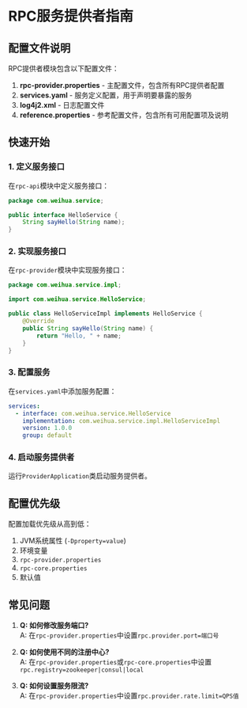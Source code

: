 <!--
 * @Author: weihua hu
 * @Date: 2025-04-04 21:14:41
 * @LastEditTime: 2025-04-04 21:14:42
 * @LastEditors: weihua hu
 * @Description: 
-->
# RPC服务提供者指南

## 配置文件说明

RPC提供者模块包含以下配置文件：

1. **rpc-provider.properties** - 主配置文件，包含所有RPC提供者配置
2. **services.yaml** - 服务定义配置，用于声明要暴露的服务
3. **log4j2.xml** - 日志配置文件
4. **reference.properties** - 参考配置文件，包含所有可用配置项及说明

## 快速开始

### 1. 定义服务接口

在`rpc-api`模块中定义服务接口：

```java
package com.weihua.service;

public interface HelloService {
    String sayHello(String name);
}
```

### 2. 实现服务接口

在`rpc-provider`模块中实现服务接口：

```java
package com.weihua.service.impl;

import com.weihua.service.HelloService;

public class HelloServiceImpl implements HelloService {
    @Override
    public String sayHello(String name) {
        return "Hello, " + name;
    }
}
```

### 3. 配置服务

在`services.yaml`中添加服务配置：

```yaml
services:
  - interface: com.weihua.service.HelloService
    implementation: com.weihua.service.impl.HelloServiceImpl
    version: 1.0.0
    group: default
```

### 4. 启动服务提供者

运行`ProviderApplication`类启动服务提供者。

## 配置优先级

配置加载优先级从高到低：

1. JVM系统属性 (`-Dproperty=value`)
2. 环境变量
3. `rpc-provider.properties`
4. `rpc-core.properties`
5. 默认值

## 常见问题

1. **Q: 如何修改服务端口?**  
   A: 在`rpc-provider.properties`中设置`rpc.provider.port=端口号`

2. **Q: 如何使用不同的注册中心?**  
   A: 在`rpc-provider.properties`或`rpc-core.properties`中设置`rpc.registry=zookeeper|consul|local`

3. **Q: 如何设置服务限流?**  
   A: 在`rpc-provider.properties`中设置`rpc.provider.rate.limit=QPS值`
